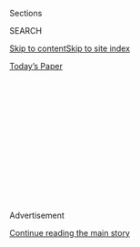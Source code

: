 <div id="app">

<div>

<div>

<div>

<div class="NYTAppHideMasthead css-1q2w90k e1suatyy0">

<div class="section css-ui9rw0 e1suatyy2">

<div class="css-eph4ug er09x8g0">

<div class="css-6n7j50">

</div>

<span class="css-1dv1kvn">Sections</span>

<div class="css-10488qs">

<span class="css-1dv1kvn">SEARCH</span>

</div>

[Skip to content](#site-content)[Skip to site index](#site-index)

</div>

<div class="css-10698na e1huz5gh0">

</div>

</div>

<div id="masthead-bar-one" class="section hasLinks css-15hmgas e1csuq9d3">

<div class="css-uqyvli e1csuq9d0">

</div>

<div class="css-1uqjmks e1csuq9d1">

</div>

<div class="css-9e9ivx">

[](https://myaccount.nytimes.com/auth/login?response_type=cookie&client_id=vi)

</div>

<div class="css-1bvtpon e1csuq9d2">

[Today’s Paper](https://www.nytimes.com/section/todayspaper)

</div>

</div>

</div>

</div>

<div data-aria-hidden="false">

<div id="site-content" role="main">

<div>

<div class="css-1aor85t" style="opacity:0.000000001;z-index:-1;visibility:hidden">

<div class="css-1hqnpie">

<div class="css-epjblv">

<span class="css-100wwgy">12 People on Joining ACT UP: ‘I Went to That
First Meeting and Never Left’</span>

</div>

<div class="css-k008qs">

<div class="css-o5pzib">

<span class="css-18z7m18"></span>

<div>

</div>

</div>

<span class="css-1n6z4y">https://nyti.ms/2JX5YiH</span>

<div class="css-1705lsu">

<div class="css-4xjgmj">

<div class="css-4skfbu" role="toolbar" data-aria-label="Social Media Share buttons, Save button, and Comments Panel with current comment count" data-testid="share-tools">

  - 
  - 
  - 
  - 
    
    <div class="css-6n7j50">
    
    </div>

  - 

</div>

</div>

</div>

</div>

</div>

</div>

<div id="NYT_TOP_BANNER_REGION" class="css-13pd83m">

</div>

<div id="top-wrapper" class="css-1sy8kpn">

<div id="top-slug" class="css-l9onyx">

Advertisement

</div>

[Continue reading the main story](#after-top)

<div class="ad top-wrapper" style="text-align:center;height:100%;display:block;min-height:250px">

<div id="top" class="place-ad" data-position="top" data-size-key="top">

</div>

</div>

<div id="after-top">

</div>

</div>

<div>

<div id="sponsor-wrapper" class="css-1hyfx7x">

<div id="sponsor-slug" class="css-19vbshk">

Supported by

</div>

[Continue reading the main story](#after-sponsor)

<div id="sponsor" class="ad sponsor-wrapper" style="text-align:center;height:100%;display:block">

</div>

<div id="after-sponsor">

</div>

</div>

<div class="css-186x18t">

</div>

<div class="css-1vkm6nb ehdk2mb0">

# 12 People on Joining ACT UP: ‘I Went to That First Meeting and Never Left’

</div>

A dozen participants of the pioneering AIDS activist group, including
Larry Kramer and Peter Staley, on the moment they decided to take
action.

<div class="css-79elbk" data-testid="photoviewer-wrapper">

<div class="css-z3e15g" data-testid="photoviewer-wrapper-hidden">

</div>

<div class="css-1a48zt4 ehw59r15" data-testid="photoviewer-children">

![<span class="css-1l9o2ey e13ogyst0" data-aria-hidden="true">ACT UP’s
first demonstration, known as the Wall Street march, took place on March
24, 1987. Here, protesters being arrested at nearby Trinity Church. This
photo ran in The New York Times the following
day.</span><span class="css-1nlbvxy e1z0qqy90" itemprop="copyrightHolder"><span class="css-1ly73wi e1tej78p0">Credit...</span><span><span>John
Sotomayor/The New York
Times</span></span></span>](https://static01.nyt.com/images/2020/04/13/t-magazine/art/13tmag-actup-slide-GSGE/13tmag-actup-slide-GSGE-articleLarge.jpg?quality=75&auto=webp&disable=upscale)

</div>

</div>

<div class="css-18e8msd">

<div class="css-vp77d3 epjyd6m0">

<div class="css-1baulvz">

By <span class="css-1baulvz last-byline" itemprop="name">Kyle
Turner</span>

</div>

</div>

  - 
    
    <div class="css-nv7ky2 e16638kd2">
    
    Published April 13, 2020Updated April 17, 2020
    
    </div>

  - 
    
    <div class="css-4xjgmj">
    
    <div class="css-pvvomx" role="toolbar" data-aria-label="Social Media Share buttons, Save button, and Comments Panel with current comment count" data-testid="share-tools">
    
      - 
      - 
      - 
      - 
        
        <div class="css-6n7j50">
        
        </div>
    
      - 
    
    </div>
    
    </div>

</div>

</div>

<div class="section meteredContent css-1r7ky0e" name="articleBody" itemprop="articleBody">

<div class="css-1fanzo5 StoryBodyCompanionColumn">

<div class="css-53u6y8">

It’s been 33 years since [ACT UP](https://actupny.com/) — the AIDS
Coalition to Unleash Power, a direct action group made up of men and
women united in their fury at the lack of response from the government
and pharmaceutical industry to the AIDS crisis beginning in the 1980s —
took to Wall Street on March 24, 1987, to protest public apathy about
and medical profiteering from the epidemic. Since that day, much has
changed: how we think about grass-roots organizing, the ways in which
community among marginalized groups is cultivated and fostered, the life
expectancy and treatment of people living with H.I.V. and AIDS. ****
While many of the issues the group labored to address **** also ****
persist, ACT UP has created an indelible blueprint for ****
on-the-ground activism that has paved the way both for other movements,
including Black Lives Matter and Occupy Wall Street, and for subsequent
generations of L.G.B.T.Q. people to continue to fight, unrelentingly,
for justice.

For [T’s Culture
issue](https://www.nytimes.com/interactive/2020/04/13/t-magazine/culture-issue-2020.html),
which highlights a range of influential creative communities, [we
gathered 98
members](https://www.nytimes.com/interactive/2020/04/13/t-magazine/act-up-aids.html)
of ACT UP, past and present, for a reunion of sorts at New York’s Manny
Cantor Center in February. As the writer and director David France
explains of the group’s participants in his accompanying essay, ****
“They had little in common beyond what political scientists call a
linked fate: Everyone in those meetings knew someone who was dying or
had died, or else they were marked for death themselves. This brought a
ferocious urgency into the room.” **** Here, in their own words, 12
members explain why they joined.

</div>

</div>

<div>

</div>

<div class="css-79elbk" data-testid="photoviewer-wrapper">

<div class="css-z3e15g" data-testid="photoviewer-wrapper-hidden">

</div>

<div class="css-1a48zt4 ehw59r15" data-testid="photoviewer-children">

![<span class="css-1l9o2ey e13ogyst0" data-aria-hidden="true">Larry
Kramer, one of the founders of ACT UP, photographed at his home in New
York in
1989.</span><span class="css-1nlbvxy e1z0qqy90" itemprop="copyrightHolder"><span class="css-1ly73wi e1tej78p0">Credit...</span><span>Sara
Krulwich/The New York
Times</span></span>](https://static01.nyt.com/images/2020/04/13/t-magazine/art/13tmag-actup-slide-NNCT/13tmag-actup-slide-NNCT-articleLarge.jpg?quality=75&auto=webp&disable=upscale)

</div>

</div>

<div class="css-1fanzo5 StoryBodyCompanionColumn">

<div class="css-53u6y8">

### [LARRY KRAMER](https://www.nytimes.com/2020/05/27/us/larry-kramer-dead.html), 84  
**Joined in 1987 (founding member)**

From the day I read the July 1981 New York Times
[article](https://www.nytimes.com/1981/07/03/us/rare-cancer-seen-in-41-homosexuals.html)
titled “Rare Cancer Seen in 41 Homosexuals,” I just knew that no one was
going to do anything to respond. Several friends of mine had already
died. So I started writing tirades in the gay press; it scared the crap
out of everyone, and my pieces were published in other gay newspapers
around the country. I worked with the Gay Men’s Health Crisis, which is
a patient care organization, from January 1982, but they wouldn’t
protest visibly. In contrast, ACT UP was a direct-action group and did
nothing *but* protest. It was an exceptionally moving organization.
There was so much love between the men and women fighting side by side.

</div>

</div>

<div class="css-79elbk" data-testid="photoviewer-wrapper">

<div class="css-z3e15g" data-testid="photoviewer-wrapper-hidden">

</div>

<div class="css-1a48zt4 ehw59r15" data-testid="photoviewer-children">

<div class="css-1xdhyk6 erfvjey0">

<span class="css-1ly73wi e1tej78p0">Image</span>

<div class="css-zjzyr8">

<div data-testid="lazyimage-container" style="height:566.4666666666666px">

</div>

</div>

</div>

<span class="css-1l9o2ey e13ogyst0" data-aria-hidden="true">Gran Fury’s
“Women Don’t Get AIDS. They Just Die From It” poster
(1992).</span><span class="css-1nlbvxy e1z0qqy90" itemprop="copyrightHolder"><span class="css-1ly73wi e1tej78p0">Credit...</span><span>Gran
Fury Collection, Manuscripts and Archives Division, The New York Public
Library</span></span>

</div>

</div>

<div class="css-1fanzo5 StoryBodyCompanionColumn">

<div class="css-53u6y8">

### IVY KWAN ARCE, 55  
**Joined in 1990**

In 1990, when I first moved to New York, I saw a couple of the graphics
that ACT UP had posted all over the city. One of them said, “Women don’t
get AIDS. They just die.” Underneath that, it listed the risk factors
for women. At the time, I was dating someone who was an IV drug user and
they would tell me, “There’s no reason to get a test, because women
don’t get it.” When I finally got checked, I tested positive. The
doctor who gave me the results said, “The only place that will give you
advice is ACT UP.” I immediately remembered the poster that I had seen,
and I went to a meeting that same day. I met people who were key figures
within the group, and they helped me a lot; I learned not only how to
take part in actions but also how to be part of a supportive community.
They taught me — someone who wasn’t a great speaker and who had no
experience working for AIDS organizations — to take up space in this
movement.

</div>

</div>

<div class="css-79elbk" data-testid="photoviewer-wrapper">

<div class="css-z3e15g" data-testid="photoviewer-wrapper-hidden">

</div>

<div class="css-1a48zt4 ehw59r15" data-testid="photoviewer-children">

<div class="css-1xdhyk6 erfvjey0">

<span class="css-1ly73wi e1tej78p0">Image</span>

<div class="css-zjzyr8">

<div data-testid="lazyimage-container" style="height:264.22222222222223px">

</div>

</div>

</div>

<span class="css-1l9o2ey e13ogyst0" data-aria-hidden="true">An undated
still from a New York news broadcast reporting on ACT UP’s Wall Street
protest.</span><span class="css-1nlbvxy e1z0qqy90" itemprop="copyrightHolder"><span class="css-1ly73wi e1tej78p0">Credit...</span><span>ACT
UP New York Records, Manuscripts and Archives Division, The New York
Public Library</span></span>

</div>

</div>

<div class="css-1fanzo5 StoryBodyCompanionColumn">

<div class="css-53u6y8">

### PETER STALEY, 59  
**Joined in 1987**

I found out I was H.I.V. positive in late 1985 while I was a bond trader
at JPMorgan. I was 24 years old and deep in the closet then. About a
year and a half later, in March of ’87, I was handed a flyer on my way
to work by a new organization called ACT UP that was doing its very
first demonstration on Wall Street. I didn’t see the protest myself — I
was on the trading floor when it happened — but I saw it that night on
TV **** and was really impressed that they made the national news and
that the F.D.A. commissioner held a news conference. I could tell that
it was real, the kind of power that I wanted to tap into right away. I
got myself to the very next meeting and never looked back.

</div>

</div>

<div class="css-1fanzo5 StoryBodyCompanionColumn">

<div class="css-53u6y8">

I had a crazy year where I was a closeted bond trader by day and a
radical AIDS activist by night. It ended when **** my CD4 count ****
\[the number of T cells in the body that fight infection and are the
primary target of the virus\] crashed in early ’88. I walked into my
boss’s office the next morning, told him everything and dedicated myself
to AIDS activism from that point on. I felt like I had entered the
movement for very selfish reasons — I was desperate to buy myself some
time — but within months of being part of this extraordinary response
from a community that was filled with love and passion and determination
and anger, I realized I was a part of something far larger than myself,
something that could change the lives of millions of people. I got
totally swept up in that. ACT UP became my church, my social life, what
I did every moment of the day — it’s where I found all my boyfriends\!
And it’s where I became an activist, which has been my title ever since.

### ERIC SAWYER, 66  
**Joined in 1987 (founding member)**

I got involved with ACT UP mainly because I knew that there were a lot
of homeless people with AIDS and I wanted to try to develop housing for
them. In 1987, I called Larry Kramer, who had been a friend of mine
since 1980 — he helped me find doctors when I got sick, and helped my
partner, who died in ’86, with access to medical care — and he told me
about this speech he was going to give at the Gay and Lesbian Community
Center, in which he was going to call for a group to be civilly
disobedient. He asked me if I would be a plant in the audience and bring
some attractive friends to encourage other people to come. So my initial
attendance was driven by a request from Larry to come and help form a
group. But the experience of organizing that first demonstration at the
center was empowering: It allowed me to turn my feelings of anger at the
loss of my partner into some type of action. I became hooked after that.

### ROBERT VAZQUEZ-PACHECO, 64  
**Joined in 1988**

In September 1980, my boyfriend at the time, Jeff, whom I was living
with, was diagnosed with Kaposi’s sarcoma. So, my relationship with the
epidemic started early on. After his death in February 1986, I started
to figure out what I would do with my life. I became a facilitator in my
gay male consciousness-raising group, which met on Mondays in one of the
rooms at the Gay and Lesbian Community Center. When my friend, the
activist David Kirschenbaum, and I left each week, we would walk
downstairs and through the ACT UP meeting. We entered the meeting one
day, and the room was filled with mainly white gay men. I’m a person of
color, and I have to get my bearings when I walk into an overwhelmingly
white space. David asked me, “Well, where do we stand?” I looked around
and found **** that, in that old ACT UP room, the power brokers were in
the right-hand corner at the back. So I said to David, “That’s where we
stand.”

I think the group had done its first Wall Street protest by then, and we
were trying to figure out whether we wanted to get involved. Of course,
I did. After having dealt with what Jeff went through, I was certainly
pissed off enough. I thought, “This is a good way for me to deal with
what I’m feeling now.” Recently, I’ve been trying to write an account,
in my own words, of the racial politics of ACT UP — and about the
whitewashing that’s going on. A lot of academics of color are actually
now starting to write about this. It’s very important, because there
were so many people of color who were part of ACT UP, even at the
beginning — who were there and then died.

</div>

</div>

<div class="css-79elbk" data-testid="photoviewer-wrapper">

<div class="css-z3e15g" data-testid="photoviewer-wrapper-hidden">

</div>

<div class="css-1a48zt4 ehw59r15" data-testid="photoviewer-children">

<div class="css-1xdhyk6 erfvjey0">

<span class="css-1ly73wi e1tej78p0">Image</span>

<div class="css-zjzyr8">

<div data-testid="lazyimage-container" style="height:580.6444444444445px">

</div>

</div>

</div>

<span class="css-1l9o2ey e13ogyst0" data-aria-hidden="true">A poster for
the 10th anniversary protest for ACT UP on Wall
Street.</span><span class="css-1nlbvxy e1z0qqy90" itemprop="copyrightHolder"><span class="css-1ly73wi e1tej78p0">Credit...</span><span>ACT
UP New York Records, Manuscripts and Archives Division, The New York
Public Library</span></span>

</div>

</div>

<div class="css-1fanzo5 StoryBodyCompanionColumn">

<div class="css-53u6y8">

### JAMIE BAUER, 61  
**Joined in 1987**

In 1981, I became active in the [Women’s Pentagon
Action](http://www.wloe.org/WLOE-en/background/wpastatem.html), which is
a feminist, anti-militarist group with connections to the War Resisters
**** League (WRL), one of the oldest pacifist organizations in the
United States. I was trained in nonviolent civil disobedience: We would
discuss a demonstration and really walk through the safety of it to make
sure that we weren’t doing anything to intentionally hurt people. When
ACT UP started in 1987, some of the organizers of the first meeting
reached out to the WRL. David McReynolds, a longtime member, and I
dispatched WRL members who understood nonviolent civil disobedience —
and that included the two of us, both queer — to go to the ACT UP
meeting and do a brief training. After that, I just stuck with it.

As a pacifist, for me, it was always about acknowledging your anger and
channeling it into something productive — and, of course, with people
dying, there was so much anger. Although ACT UP did not take a vow of
nonviolence, we had a series of principles that were built upon that; we
had very clearly drawn lines. For me, the biggest struggle was working
with people to make sure that we didn’t overstep those boundaries, that
we didn’t turn into the Weathermen \[the ’60s and ’70s-era radical
faction of the left-wing Students for a Democratic Society\], that we
didn’t bomb buildings — which, in a time of desperation, when you’re
watching all your friends die, would have been an easy direction for us
to go in.

</div>

</div>

<div class="css-1fanzo5 StoryBodyCompanionColumn">

<div class="css-53u6y8">

### KENDALL THOMAS, 63  
**Joined in 1987**

The first meeting I went to was in late ’87 at the Gay and Lesbian
Community Center. I walked into the room with a friend and it was
jam-packed. The first thing I noticed was the energy, which was
palpable, of all of those people gathered together. Until that point, I
hadn’t been in a room of people who had come together to talk about what
our community response ought to be to the absolutely crushing
indifference and outright hostility to the AIDS epidemic and people who
had it. It was a transformative moment for me. I felt that something was
possible if we fought **** together — and I had never felt that way
before about H.I.V. and AIDS.

In 1988, **** I became a founding member of the Majority Actions
Committee, which was an affinity group — one of the smaller caucuses
organized around issues such as housing, treatment and data — within ACT
UP. It was made up of people of color. A number of them died before we
had access to effective treatment. That was a moment in which I was able
to connect — in a way, frankly, that I had not been able to do before —
my commitments to racial justice and sexual justice, to racial freedom
and to sexual freedom. The self-identified Black, Latinx and Asian
members who came together in the Majority Actions Committee were able to
bring both a set of experiences and a political understanding to ACT UP
that it would otherwise have lacked.

### JAY BLOTCHER, 59  
**Joined in 1987**

In 1987, I was working as a volunteer for the Gay Men’s Health Crisis,
the AIDS service organization started by a group including Larry Kramer,
helping with the annual AIDS Walk in New York, and I had decided to take
a more active role in manning the phones. I remember one evening, when
we were making calls for donations, a friend of mine walked into our
office in Chelsea and said, “Hey, did you hear there’s going to be a
demonstration on Wall Street tomorrow? They’re going to protest the fact
that AZT is the only drug available to fight AIDS and how expensive it
is.” That resonated with me, so I got up the next morning and went down
to march. That group became ACT UP. I didn’t join officially until the
fall of 1987, after the March on Washington. When I saw ACT UP then, in
all its fiery fury, all of its grandeur, all of its sexy anger, I just
thought “Wow, I want to be a part of this.”

### AVRAM FINKELSTEIN, 68  
**Joined in 1987 (founding member)**

I was meeting, once a week, with the graphic designers, art directors
and artists that developed the iconography that ACT UP would later use —
we created the “Silence=Death” poster in 1986-87 — and I was aware that
Larry Kramer was one of the few people in New York who was writing about
AIDS as a political crisis. When I saw the announcement at the Gay and
Lesbian Community Center that he was going to speak there in March 1987,
replacing Nora Ephron the night that she wasn’t able to make it, I
suggested to the collective **** that instead of meeting that week, we
go hear Larry talk. So I didn’t simply **** hear about ACT UP and go to
a meeting: I was there at the genesis of it. Coming from a family that
was engaged in politics, I probably had a very different experience of
being part of ACT UP than people who came in cold. My parents were
members of the American Communist Party, and my grandmother used to come
to peace marches with me, so a lot of it felt very familiar. It wasn’t
so much formative for me as it was a way of connecting my own political
past to my queer identity.

</div>

</div>

<div class="css-79elbk" data-testid="photoviewer-wrapper">

<div class="css-z3e15g" data-testid="photoviewer-wrapper-hidden">

</div>

<div class="css-1a48zt4 ehw59r15" data-testid="photoviewer-children">

<div class="css-1xdhyk6 erfvjey0">

<span class="css-1ly73wi e1tej78p0">Image</span>

<div class="css-zjzyr8">

<div data-testid="lazyimage-container" style="height:545.2px">

</div>

</div>

</div>

<span class="css-1l9o2ey e13ogyst0" data-aria-hidden="true">Demonstrators
from ACT UP, angry with the federal government’s response to the AIDS
crisis, protest in front of the headquarters of the Food and Drug
Administration in Rockville, Md., Oct. 11, 1988, and effectively shut it
down. By mid-morning some 50 of the protesters had been
arrested.</span><span class="css-1nlbvxy e1z0qqy90" itemprop="copyrightHolder"><span class="css-1ly73wi e1tej78p0">Credit...</span><span>J.
Scott Applewhite/AP Images</span></span>

</div>

</div>

<div class="css-1fanzo5 StoryBodyCompanionColumn">

<div class="css-53u6y8">

### GARANCE FRANKE-RUTA, 48  
**Joined in 1988**

I started the first gay and lesbian youth group in Santa Fe, N.M., in
1987 or ’88. But that was really just with friends in high school. The
first action I participated in with ACT UP was the October 1988 protest
against the F.D.A.’s slow drug approval process and the lack of support
for affected communities. That was fairly early in ACT UP’s history, and
the group invited everybody in the broader community to come down to
Rockville, Md., **** for that action. A lot of people I knew were going,
and it seemed like what people who were engaged with the community did.
After that first year, I was involved with the protests primarily.

### ASANTEWAA GAIL HARRIS, 68  
**Joined in 1987**

I was a founding member of the Brooklyn AIDS Task Force \[now [Bridging
Access to Care NYC](https://bac-ny.org/), Brooklyn’s oldest H.I.V. and
AIDS service organization\] and had attended a national conference at
Emory University in 1987 that was sponsored by the American Medical
Association. That experience led me to other conferences, and **** I
can’t remember exactly where the idea of ACT UP membership came up for
me, but it did, and I attended a meeting. So my involvement with ACT UP
started very early on, and it was at around that time that I also joined
the Women’s Caucus and the Majority Actions Committee, two of the
several splinter groups within ACT UP. Hidden since the beginning of
this crisis was its impact on women and children. I’m a third-generation
Brooklynite, so New York City is my community; **** if there was social
justice or human rights work to be done, then I would find it. Together
with the women I was working with in the Caucus, we **** were writing
and including our stories in this movement, and I was pleased with that.

</div>

</div>

<div class="css-1fanzo5 StoryBodyCompanionColumn">

<div class="css-53u6y8">

### JASON ROSENBERG, 28  
**Joined in 2016**

I’ve been a member **** of activist groups since high school, and I
first got involved in H.I.V. work when I moved back to New York after
college in 2015. I was active in this group called Impulse Group NYC,
which is part of the AIDS Healthcare Foundation, but because I thought
they weren’t doing enough politically to advocate **** for
[PrEP](https://www.cdc.gov/hiv/basics/prep.html) and destigmatize
H.I.V., I decided to channel all of my energy into ACT UP in 2016. The
people who are part of this long history — it’s now been 33 years —
really changed the way I view a lot of activist work. It’s helpful for
young organizers to seek mentorship from our elders and long-term
survivors. It’s sort of the best practices of protesting. We need to
reference our history to reflect on what’s next in confronting H.I.V.
and the stigma that continues to exist.

*These quotes have been edited and condensed.*

</div>

</div>

<div>

</div>

</div>

<div>

</div>

<div>

</div>

<div>

</div>

<div>

<div id="bottom-wrapper" class="css-1ede5it">

<div id="bottom-slug" class="css-l9onyx">

Advertisement

</div>

[Continue reading the main story](#after-bottom)

<div id="bottom" class="ad bottom-wrapper" style="text-align:center;height:100%;display:block;min-height:90px">

</div>

<div id="after-bottom">

</div>

</div>

</div>

</div>

</div>

## Site Index

<div>

</div>

## Site Information Navigation

  - [© <span>2020</span> <span>The New York Times
    Company</span>](https://help.nytimes.com/hc/en-us/articles/115014792127-Copyright-notice)

<!-- end list -->

  - [NYTCo](https://www.nytco.com/)
  - [Contact
    Us](https://help.nytimes.com/hc/en-us/articles/115015385887-Contact-Us)
  - [Work with us](https://www.nytco.com/careers/)
  - [Advertise](https://nytmediakit.com/)
  - [T Brand Studio](http://www.tbrandstudio.com/)
  - [Your Ad
    Choices](https://www.nytimes.com/privacy/cookie-policy#how-do-i-manage-trackers)
  - [Privacy](https://www.nytimes.com/privacy)
  - [Terms of
    Service](https://help.nytimes.com/hc/en-us/articles/115014893428-Terms-of-service)
  - [Terms of
    Sale](https://help.nytimes.com/hc/en-us/articles/115014893968-Terms-of-sale)
  - [Site Map](https://spiderbites.nytimes.com)
  - [Help](https://help.nytimes.com/hc/en-us)
  - [Subscriptions](https://www.nytimes.com/subscription?campaignId=37WXW)

</div>

</div>

</div>

</div>
